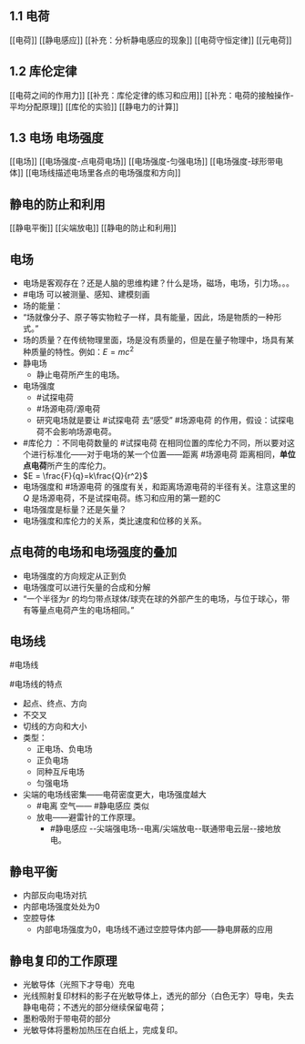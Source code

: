 
## 1.1 电荷
[[电荷]]
[[静电感应]]
[[补充：分析静电感应的现象]]
[[电荷守恒定律]]
[[元电荷]]

## 1.2 库伦定律
[[电荷之间的作用力]]
[[补充：库伦定律的练习和应用]]
[[补充：电荷的接触操作-平均分配原理]]
[[库伦的实验]]
[[静电力的计算]]

## 1.3 电场 电场强度
[[电场]]
[[电场强度-点电荷电场]]
[[电场强度-匀强电场]]
[[电场强度-球形带电体]]
[[电场线描述电场里各点的电场强度和方向]]


## 静电的防止和利用
[[静电平衡]]
[[尖端放电]]
[[静电的防止和利用]]































## 电场

- 电场是客观存在？还是人脑的思维构建？什么是场，磁场，电场，引力场。。。
- #电场 可以被测量、感知、建模刻画
- 场的能量：
- “场就像分子、原子等实物粒子一样，具有能量，因此，场是物质的一种形式。”
- 场的质量？在传统物理里面，场是没有质量的，但是在量子物理中，场具有某种质量的特性。例如：$E = mc^2$
- 静电场
	- 静止电荷所产生的电场。
- 电场强度
	- #试探电荷 
	- #场源电荷/源电荷 
	- 研究电场就是要让 #试探电荷 去“感受” #场源电荷 的作用，假设：试探电荷不会影响场源电荷。
- #库伦力 ：不同电荷数量的 #试探电荷 在相同位置的库伦力不同，所以要对这个进行标准化——对于电场的某一个位置——距离 #场源电荷 距离相同，**单位点电荷**所产生的库伦力。
- $E = \frac{F}{q}=k\frac{Q}{r^2}$
- 电场强度和 #场源电荷 的强度有关，和距离场源电荷的半径有关。注意这里的$Q$  是场源电荷，不是试探电荷。练习和应用的第一题的C 
- 电场强度是标量？还是矢量？
- 电场强度和库伦力的关系，类比速度和位移的关系。

## 点电荷的电场和电场强度的叠加

- 电场强度的方向规定从正到负
- 电场强度可以进行矢量的合成和分解
- “一个半径为$r$ 的均匀带点球体/球壳在球的外部产生的电场，与位于球心，带有等量点电荷产生的电场相同。”

## 电场线

#电场线 

#电场线的特点
- 起点、终点、方向
- 不交叉
- 切线的方向和大小
- 类型：
	- 正电场、负电场
	- 正负电场
	- 同种互斥电场
	- 匀强电场
- 尖端的电场线密集——电荷密度更大，电场强度越大
	- #电离 空气—— #静电感应 类似
	- 放电——避雷针的工作原理。
		- #静电感应 --尖端强电场--电离/尖端放电--联通带电云层--接地放电。

## 静电平衡

- 内部反向电场对抗
- 内部电场强度处处为0
- 空腔导体
	- 内部电场强度为0，电场线不通过空腔导体内部——静电屏蔽的应用

## 静电复印的工作原理

- 光敏导体（光照下才导电）充电
- 光线照射复印材料的影子在光敏导体上，透光的部分（白色无字）导电，失去静电电荷；不透光的部分继续保留电荷；
- 墨粉吸附于带电荷的部分
- 光敏导体将墨粉加热压在白纸上，完成复印。